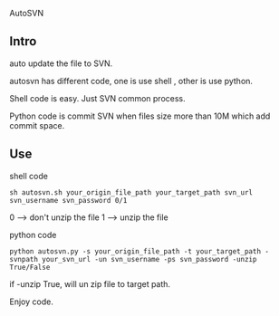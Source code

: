AutoSVN

## Intro

auto update the file to SVN.

autosvn has different code, one is use shell , other is use python.

Shell code is easy. Just SVN common process.

Python code is commit SVN when files size more than 10M  which add commit space.

## Use

shell code

```
sh autosvn.sh your_origin_file_path your_target_path svn_url svn_username svn_password 0/1
```

0 --> don't unzip the file
1 --> unzip the file

python code

```
python autosvn.py -s your_origin_file_path -t your_target_path -svnpath your_svn_url -un svn_username -ps svn_password -unzip True/False
```
if -unzip True, will un zip file to target path.


Enjoy code.
